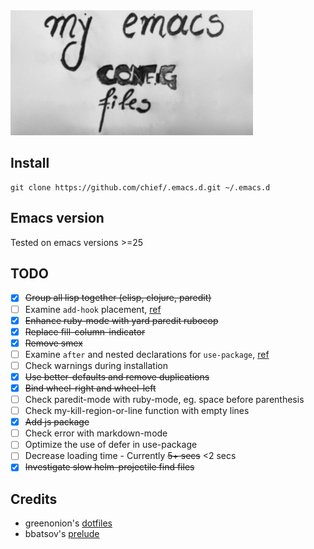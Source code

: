 <img src="https://github.com/chief/.emacs.d/blob/master/logo/test.jpg" height=200/>

## Install

``` shell
git clone https://github.com/chief/.emacs.d.git ~/.emacs.d
```

## Emacs version

Tested on emacs versions >=25

## TODO

- [x] ~~Group all lisp together (elisp, clojure, paredit)~~
- [ ] Examine `add-hook` placement,
  [ref](https://github.com/jwiegley/use-package/issues/228)
- [x] ~~Enhance ruby-mode with yard paredit rubocop~~
- [x] ~~Replace fill-column-indicator~~
- [x] ~~Remove smex~~
- [ ] Examine `after` and nested declarations for `use-package`,
[ref](https://github.com/jwiegley/use-package/issues/453)
- [ ] Check warnings during installation
- [x] ~~Use  better-defaults  and remove duplications~~
- [x] ~~Bind wheel-right and wheel-left~~
- [ ] Check paredit-mode with ruby-mode, eg. space before parenthesis
- [ ] Check my-kill-region-or-line function with empty lines
- [x] ~~Add js package~~
- [ ] Check error with markdown-mode
- [ ] Optimize the use of defer in use-package
- [ ] Decrease loading time - Currently ~~5+ secs~~ <2 secs
- [x] ~~Investigate slow helm-projectile find files~~

## Credits

* greenonion's [dotfiles](https://github.com/greenonion/dotfiles)
* bbatsov's [prelude](https://github.com/bbatsov/prelude)
